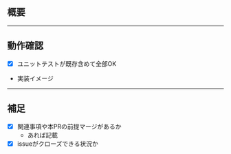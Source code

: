 ## 概要
<!-- 箇条書きで書く -->
<!-- hogeAPIのエンドポイント追加 -->

***

## 動作確認
- [x] ユニットテストが既存含めて全部OK
- 実装イメージ
<!-- 実装のイメージやスクリーンショット貼る -->

***

## 補足
- [x] 関連事項や本PRの前提マージがあるか
  - あれば記載 
- [x] issueがクローズできる状況か
